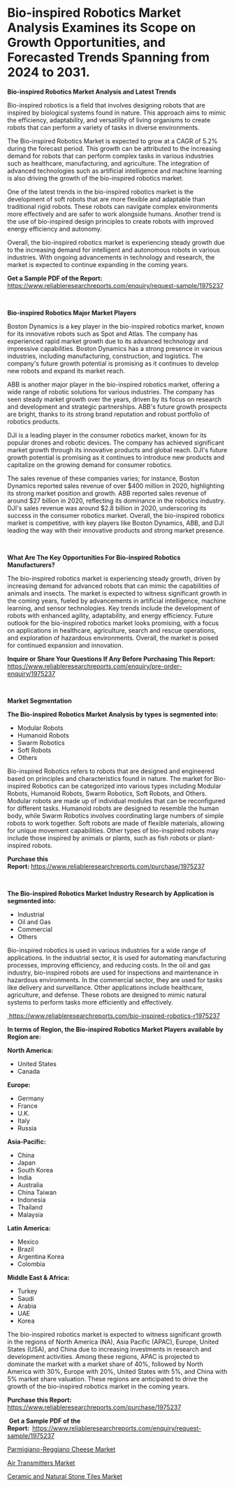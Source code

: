 <p><h1>Bio-inspired Robotics Market Analysis Examines its Scope on Growth Opportunities, and Forecasted Trends Spanning from 2024 to 2031.</h1></p><p><strong>Bio-inspired Robotics Market Analysis and Latest Trends</strong></p>
<p><p>Bio-inspired robotics is a field that involves designing robots that are inspired by biological systems found in nature. This approach aims to mimic the efficiency, adaptability, and versatility of living organisms to create robots that can perform a variety of tasks in diverse environments.</p><p>The Bio-inspired Robotics Market is expected to grow at a CAGR of 5.2% during the forecast period. This growth can be attributed to the increasing demand for robots that can perform complex tasks in various industries such as healthcare, manufacturing, and agriculture. The integration of advanced technologies such as artificial intelligence and machine learning is also driving the growth of the bio-inspired robotics market.</p><p>One of the latest trends in the bio-inspired robotics market is the development of soft robots that are more flexible and adaptable than traditional rigid robots. These robots can navigate complex environments more effectively and are safer to work alongside humans. Another trend is the use of bio-inspired design principles to create robots with improved energy efficiency and autonomy.</p><p>Overall, the bio-inspired robotics market is experiencing steady growth due to the increasing demand for intelligent and autonomous robots in various industries. With ongoing advancements in technology and research, the market is expected to continue expanding in the coming years.</p></p>
<p><strong>Get a Sample PDF of the Report:&nbsp;</strong> <a href="https://www.reliableresearchreports.com/enquiry/request-sample/1975237">https://www.reliableresearchreports.com/enquiry/request-sample/1975237</a></p>
<p>&nbsp;</p>
<p><strong>Bio-inspired Robotics Major Market Players</strong></p>
<p><p>Boston Dynamics is a key player in the bio-inspired robotics market, known for its innovative robots such as Spot and Atlas. The company has experienced rapid market growth due to its advanced technology and impressive capabilities. Boston Dynamics has a strong presence in various industries, including manufacturing, construction, and logistics. The company's future growth potential is promising as it continues to develop new robots and expand its market reach.</p><p>ABB is another major player in the bio-inspired robotics market, offering a wide range of robotic solutions for various industries. The company has seen steady market growth over the years, driven by its focus on research and development and strategic partnerships. ABB's future growth prospects are bright, thanks to its strong brand reputation and robust portfolio of robotics products.</p><p>DJI is a leading player in the consumer robotics market, known for its popular drones and robotic devices. The company has achieved significant market growth through its innovative products and global reach. DJI's future growth potential is promising as it continues to introduce new products and capitalize on the growing demand for consumer robotics.</p><p>The sales revenue of these companies varies; for instance, Boston Dynamics reported sales revenue of over $400 million in 2020, highlighting its strong market position and growth. ABB reported sales revenue of around $27 billion in 2020, reflecting its dominance in the robotics industry. DJI's sales revenue was around $2.8 billion in 2020, underscoring its success in the consumer robotics market. Overall, the bio-inspired robotics market is competitive, with key players like Boston Dynamics, ABB, and DJI leading the way with their innovative products and strong market presence.</p></p>
<p>&nbsp;</p>
<p><strong>What Are The Key Opportunities For Bio-inspired Robotics Manufacturers?</strong></p>
<p><p>The bio-inspired robotics market is experiencing steady growth, driven by increasing demand for advanced robots that can mimic the capabilities of animals and insects. The market is expected to witness significant growth in the coming years, fueled by advancements in artificial intelligence, machine learning, and sensor technologies. Key trends include the development of robots with enhanced agility, adaptability, and energy efficiency. Future outlook for the bio-inspired robotics market looks promising, with a focus on applications in healthcare, agriculture, search and rescue operations, and exploration of hazardous environments. Overall, the market is poised for continued expansion and innovation.</p></p>
<p><strong>Inquire or Share Your Questions If Any Before Purchasing This Report:</strong> <a href="https://www.reliableresearchreports.com/enquiry/pre-order-enquiry/1975237">https://www.reliableresearchreports.com/enquiry/pre-order-enquiry/1975237</a></p>
<p>&nbsp;</p>
<p><strong>Market Segmentation</strong></p>
<p><strong>The Bio-inspired Robotics Market Analysis by types is segmented into:</strong></p>
<p><ul><li>Modular Robots</li><li>Humanoid Robots</li><li>Swarm Robotics</li><li>Soft Robots</li><li>Others</li></ul></p>
<p><p>Bio-inspired Robotics refers to robots that are designed and engineered based on principles and characteristics found in nature. The market for Bio-inspired Robotics can be categorized into various types including Modular Robots, Humanoid Robots, Swarm Robotics, Soft Robots, and Others. Modular robots are made up of individual modules that can be reconfigured for different tasks. Humanoid robots are designed to resemble the human body, while Swarm Robotics involves coordinating large numbers of simple robots to work together. Soft robots are made of flexible materials, allowing for unique movement capabilities. Other types of bio-inspired robots may include those inspired by animals or plants, such as fish robots or plant-inspired robots.</p></p>
<p><strong>Purchase this Report:&nbsp;</strong><a href="https://www.reliableresearchreports.com/purchase/1975237">https://www.reliableresearchreports.com/purchase/1975237</a></p>
<p>&nbsp;</p>
<p><strong>The Bio-inspired Robotics Market Industry Research by Application is segmented into:</strong></p>
<p><ul><li>Industrial</li><li>Oil and Gas</li><li>Commercial</li><li>Others</li></ul></p>
<p><p>Bio-inspired robotics is used in various industries for a wide range of applications. In the industrial sector, it is used for automating manufacturing processes, improving efficiency, and reducing costs. In the oil and gas industry, bio-inspired robots are used for inspections and maintenance in hazardous environments. In the commercial sector, they are used for tasks like delivery and surveillance. Other applications include healthcare, agriculture, and defense. These robots are designed to mimic natural systems to perform tasks more efficiently and effectively.</p></p>
<p><a href="https://www.reliableresearchreports.com/bio-inspired-robotics-r1975237">&nbsp;https://www.reliableresearchreports.com/bio-inspired-robotics-r1975237</a></p>
<p><strong>In terms of Region, the Bio-inspired Robotics Market Players available by Region are:</strong></p>
<p>
    <p> <strong> North America: </strong>
        <ul>
            <li>United States</li>
            <li>Canada</li>
        </ul>
        </p> 
    <p> <strong> Europe: </strong>
        <ul>
            <li>Germany</li>
            <li>France</li>
            <li>U.K.</li>
            <li>Italy</li>
            <li>Russia</li>
        </ul>
        </p> 
    <p> <strong> Asia-Pacific: </strong>
        <ul>
            <li>China</li>
            <li>Japan</li>
            <li>South Korea</li>
            <li>India</li>
            <li>Australia</li>
            <li>China Taiwan</li>
            <li>Indonesia</li>
            <li>Thailand</li>
            <li>Malaysia</li>
        </ul>
        </p> 
    <p> <strong> Latin America: </strong>
        <ul>
            <li>Mexico</li>
            <li>Brazil</li>
            <li>Argentina Korea</li>
            <li>Colombia</li>
        </ul>
        </p> 
    <p> <strong> Middle East & Africa: </strong>
        <ul>
            <li>Turkey</li>
            <li>Saudi</li>
            <li>Arabia</li>
            <li>UAE</li>
            <li>Korea</li>
        </ul>
    </p>
    </p>
<p><p>The bio-inspired robotics market is expected to witness significant growth in the regions of North America (NA), Asia Pacific (APAC), Europe, United States (USA), and China due to increasing investments in research and development activities. Among these regions, APAC is projected to dominate the market with a market share of 40%, followed by North America with 30%, Europe with 20%, United States with 5%, and China with 5% market share valuation. These regions are anticipated to drive the growth of the bio-inspired robotics market in the coming years.</p></p>
<p><strong>Purchase this Report: </strong><a href="https://www.reliableresearchreports.com/purchase/1975237">https://www.reliableresearchreports.com/purchase/1975237</a></p>
<p>&nbsp;<strong>Get a Sample PDF of the Report:&nbsp;&nbsp;</strong><a href="https://www.reliableresearchreports.com/enquiry/request-sample/1975237">https://www.reliableresearchreports.com/enquiry/request-sample/1975237</a></p>
<p><strong></strong></p>
<p><p><a href="https://www.linkedin.com/pulse/global-parmigiano-reggiano-cheese-market-size-expected-experience-g7gmf?trackingId=DP0QsPVPtuVA9%2F%2B4Nok%2FnA%3D%3D">Parmigiano-Reggiano Cheese Market</a></p><p><a href="https://www.linkedin.com/pulse/global-air-transmitters-market-size-expected-experience-cagr-k5qpe?trackingId=PFdzhiiROwvApgXiJ2%2BHTA%3D%3D">Air Transmitters Market</a></p><p><a href="https://www.linkedin.com/pulse/ceramic-natural-stone-tiles-market-share-new-trends-analysis-qeqbe?trackingId=GLYTfav2zLGyha6nTvAS5A%3D%3D">Ceramic and Natural Stone Tiles Market</a></p></p>